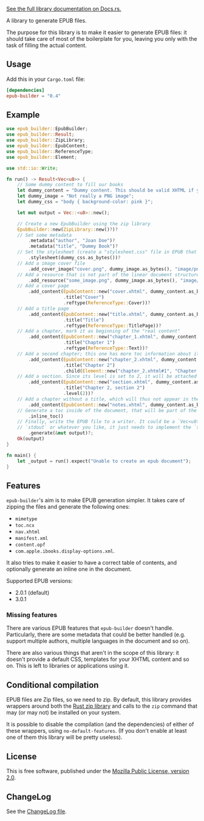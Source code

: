 [See the full library documentation on Docs.rs.](https://docs.rs/epub-builder)

A library to generate EPUB files.

The purpose for this library is to make it easier to generate EPUB files:
it should take care of most of the boilerplate for you, leaving you only
with the task of filling the actual content.

## Usage

Add this in your `Cargo.toml` file:

```toml
[dependencies]
epub-builder = "0.4"
```

## Example

```rust
use epub_builder::EpubBuilder;
use epub_builder::Result;
use epub_builder::ZipLibrary;
use epub_builder::EpubContent;
use epub_builder::ReferenceType;
use epub_builder::Element;

use std::io::Write;

fn run() -> Result<Vec<u8>> {
    // Some dummy content to fill our books
    let dummy_content = "Dummy content. This should be valid XHTML if you want a valid EPUB!";
    let dummy_image = "Not really a PNG image";
    let dummy_css = "body { background-color: pink }";

    let mut output = Vec::<u8>::new();

    // Create a new EpubBuilder using the zip library
    EpubBuilder::new(ZipLibrary::new()?)?
    // Set some metadata
        .metadata("author", "Joan Doe")?
        .metadata("title", "Dummy Book")?
    // Set the stylesheet (create a "stylesheet.css" file in EPUB that is used by some generated files)
        .stylesheet(dummy_css.as_bytes())?
    // Add a image cover file
        .add_cover_image("cover.png", dummy_image.as_bytes(), "image/png")?
    // Add a resource that is not part of the linear document structure
        .add_resource("some_image.png", dummy_image.as_bytes(), "image/png")?
    // Add a cover page
        .add_content(EpubContent::new("cover.xhtml", dummy_content.as_bytes())
                     .title("Cover")
                     .reftype(ReferenceType::Cover))?
    // Add a title page
        .add_content(EpubContent::new("title.xhtml", dummy_content.as_bytes())
                     .title("Title")
                     .reftype(ReferenceType::TitlePage))?
    // Add a chapter, mark it as beginning of the "real content"
        .add_content(EpubContent::new("chapter_1.xhtml", dummy_content.as_bytes())
                     .title("Chapter 1")
                     .reftype(ReferenceType::Text))?
    // Add a second chapter; this one has more toc information about its internal structure
        .add_content(EpubContent::new("chapter_2.xhtml", dummy_content.as_bytes())
                     .title("Chapter 2")
                     .child(Element::new("chapter_2.xhtml#1", "Chapter 2, section 1")))?
    // Add a section. Since its level is set to 2, it will be attached to the previous chapter.
        .add_content(EpubContent::new("section.xhtml", dummy_content.as_bytes())
                     .title("Chapter 2, section 2")
                     .level(2))?
    // Add a chapter without a title, which will thus not appear in the TOC.
        .add_content(EpubContent::new("notes.xhtml", dummy_content.as_bytes()))?
    // Generate a toc inside of the document, that will be part of the linear structure.
        .inline_toc()
    // Finally, write the EPUB file to a writer. It could be a `Vec<u8>`, a file,
    // `stdout` or whatever you like, it just needs to implement the `std::io::Write` trait.
        .generate(&mut output)?;
    Ok(output)
}

fn main() {
    let _output = run().expect("Unable to create an epub document");
}
```

## Features

`epub-builder`'s aim is to make EPUB generation simpler. It takes care of zipping
the files and generate the following ones:

- `mimetype`
- `toc.ncx`
- `nav.xhtml`
- `manifest.xml`
- `content.opf`
- `com.apple.ibooks.display-options.xml`.

It also tries to make it easier to have a correct table of contents, and optionally
generate an inline one in the document.

Supported EPUB versions:

- 2.0.1 (default)
- 3.0.1

### Missing features

There are various EPUB features that `epub-builder` doesn't handle. Particularly,
there are some metadata that could be better
handled (e.g. support multiple authors, multiple languages in the document and so on).

There are also various things that aren't in the scope of this library: it doesn't
provide a default CSS, templates for your XHTML content and so on. This is left to
libraries or applications using it.

## Conditional compilation

EPUB files are Zip files, so we need to zip. By default, this library provides
wrappers around both the [Rust zip library](https://crates.io/crates/zip) and calls
to the `zip` command that may (or may not) be installed on your system.

It is possible to disable the compilation (and the dependencies) of either of these
wrappers, using `no-default-features`. (If you don't enable at least one of them this
library will be pretty useless).

## License

This is free software, published under the [Mozilla Public License,
version 2.0](https://www.mozilla.org/en-US/MPL/2.0/).

## ChangeLog

See the [ChangeLog file](ChangeLog.md).
